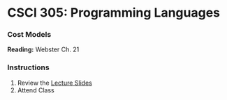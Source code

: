 # CSCI 305: Programming Languages

### Cost Models

**Reading:** Webster Ch. 21

### Instructions
1. Review the [Lecture Slides](slides/Lecture35.pdf)
2. Attend Class
